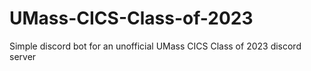 # UMass-CICS-Class-of-2023
Simple discord bot for an unofficial UMass CICS Class of 2023 discord server 
